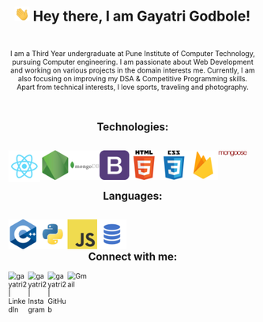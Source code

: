 <h1 align="center"><img src="https://raw.githubusercontent.com/ABSphreak/ABSphreak/master/gifs/Hi.gif" width="30px"> Hey there, I am Gayatri Godbole!</h1>



<!-- <img align="right" src="https://media.giphy.com/media/cLwJ6zsRKyAc2Swzgu/giphy.gif" height="200"/> -->

 <br/>
 
<p align="center">I am a Third Year undergraduate at Pune Institute of Computer Technology, pursuing Computer engineering.
I am passionate about Web Development and working on various projects in the domain interests me.
Currently, I am also focusing on improving my DSA & Competitive Programming skills.
Apart from technical interests, I love sports, traveling and photography.</p>

<br>




<h2 align="center">Technologies: </h2>
<br>
<img align="left" alt="React" width="65px" src="https://raw.githubusercontent.com/github/explore/80688e429a7d4ef2fca1e82350fe8e3517d3494d/topics/react/react.png" />
<img align="left" alt="nodejs" width=60px" src="https://raw.githubusercontent.com/github/explore/80688e429a7d4ef2fca1e82350fe8e3517d3494d/topics/nodejs/nodejs.png" />
<img  align="left" alt="mongodb" width=60px" src="https://raw.githubusercontent.com/github/explore/80688e429a7d4ef2fca1e82350fe8e3517d3494d/topics/mongodb/mongodb.png" />
<img  align="left" alt="bootstrap" width="60px" src="https://raw.githubusercontent.com/github/explore/80688e429a7d4ef2fca1e82350fe8e3517d3494d/topics/bootstrap/bootstrap.png" />
<img align="left" alt="HTML5" width="60px" src="https://raw.githubusercontent.com/github/explore/80688e429a7d4ef2fca1e82350fe8e3517d3494d/topics/html/html.png" />
<img align="left" alt="CSS3" width="60px" src="https://raw.githubusercontent.com/github/explore/80688e429a7d4ef2fca1e82350fe8e3517d3494d/topics/css/css.png" />
<img align="left" width="60px" src="https://raw.githubusercontent.com/github/explore/80688e429a7d4ef2fca1e82350fe8e3517d3494d/topics/firebase/firebase.png" />
<img align="left" width="60px" src="https://github.com/MarioTerron/logo-images/blob/master/logos/mongoose.png" />
<br>
<br> 
<br>

<h2 align="center"> Languages: </h2>
<br>
<div>
<img align="left" width="60px" src="https://raw.githubusercontent.com/github/explore/80688e429a7d4ef2fca1e82350fe8e3517d3494d/topics/cpp/cpp.png"></code>
<img align="left" alt="Python" width="60px" src="https://raw.githubusercontent.com/github/explore/80688e429a7d4ef2fca1e82350fe8e3517d3494d/topics/python/python.png" />
<img align="left" width="60px" src="https://raw.githubusercontent.com/github/explore/80688e429a7d4ef2fca1e82350fe8e3517d3494d/topics/javascript/javascript.png">

<img align="left" alt="SQL" width="60px" src="https://raw.githubusercontent.com/github/explore/80688e429a7d4ef2fca1e82350fe8e3517d3494d/topics/sql/sql.png" />
</div>

<!-- 

<img align="left" alt="gayatri2  | Firebase" width="22px" src="https://cdn.jsdelivr.net/npm/simple-icons@v3/icons/firebase.svg" />

<img align="left" alt="gayatri2  | Heroku" width="22px" src="https://cdn.jsdelivr.net/npm/simple-icons@v3/icons/heroku.svg" />
<br>
<img align="left" alt="gayatri2  | Netlify" width="22px" src="https://cdn.jsdelivr.net/npm/simple-icons@v3/icons/netlify.svg" /> -->

<br>

<br>


<h2 align="center">Connect with me: </h2>
<b60

[<img align="left" alt="gayatri2  | LinkedIn" width="40px" src="https://cdn.jsdelivr.net/npm/simple-icons@v3/icons/linkedin.svg" />][linkedin]
[<img align="left" alt="gayatri2 | Instagram" width="40px" src="https://cdn.jsdelivr.net/npm/simple-icons@v3/icons/instagram.svg" />][instagram]
[<img align="left" alt="gayatri2 | GitHub" width="40px" src="https://cdn.jsdelivr.net/npm/simple-icons@v3/icons/github.svg" />][github]
<a target="_blank" href="mailto:gayatri.godbole02@gmail.com">
  <img align="left" alt="Gmail" width="40px" src="https://cdn.jsdelivr.net/npm/simple-icons@v3/icons/gmail.svg" />
</a>





[instagram]: https://www.instagram.com/gayatri_godbole/
[linkedin]: https://www.linkedin.com/in/gayatri-godbole-b1a0471b6/
[github]:https://github.com/gayatri2


